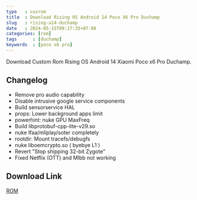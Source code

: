 ```yaml
---
type   : cusrom
title  : Download Rising OS Android 14 Poco X6 Pro Duchamp
slug   : rising-a14-duchamp
date   : 2024-05-15T09:17:35+07:00
categories: [rom]
tags      : [duchamp]
keywords  : [poco x6 pro]
---
```


Download Custom Rom Rising OS Android 14 Xiaomi Poco x6 Pro Duchamp.

## Changelog
- Remove pro audio capability
- Disable intrusive google service components
- Build sensorservice HAL
- props: Lower background apps limit
- powerhint: nuke GPU MaxFreq
- Build libprotobuf-cpp-lite-v29.so
- nuke Ifaa/mliplay/soter completely
- rootdir: Mount tracefs/debugfs
- nuke liboemcrypto.so ( byebye L1 )
- Revert "Stop shipping 32-bit Zygote"
- Fixed Netflix (OTT) and Mlbb not working

## Download Link
[ROM](/)

